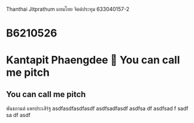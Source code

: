 Thanthai Jitprathum
แทนไทย จิตต์ประทุม
633040157-2

# B6210526
# Kantapit Phaengdee 🎉 You can call me pitch
## You can call me pitch
พันธกานต์ แพรประเสิร์ฐ
asdfasdfasdfasdf
asdfsadfasdf
asdfsa
df
asdfsad
f
sadf
sa
df
asdf